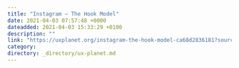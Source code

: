 ```yaml
---
title: "Instagram — The Hook Model"
date: 2021-04-03 07:57:48 +0000
dateadded: 2021-04-03 15:33:29 +0100
description: ""
link: "https://uxplanet.org/instagram-the-hook-model-ca68d2836181?source=rss----819cc2aaeee0---4"
category:
directory: _directory/ux-planet.md
---
```

